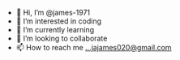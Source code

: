 - 👋 Hi, I’m @james-1971
- 👀 I’m interested in coding
- 🌱 I’m currently learning 
- 💞️ I’m looking to collaborate 
- 📫 How to reach me ...jajames020@gmail.com

<!---
james-1971/james-1971 is a ✨ special ✨ repository because its `README.md` (this file) appears on your GitHub profile.
You can click the Preview link to take a look at your changes.
--->
